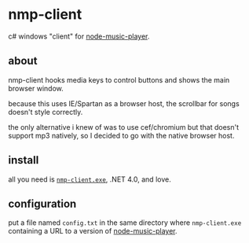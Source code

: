 # nmp-client

c# windows "client" for [node-music-player](https://github.com/ohnx/node-music-player).

## about
nmp-client hooks media keys to control buttons and shows the main browser window.

because this uses IE/Spartan as a browser host, the scrollbar for songs doesn't style correctly.

the only alternative i knew of was to use cef/chromium but that doesn't support mp3 natively, so I decided to go with the native browser host.

## install
all you need is [`nmp-client.exe`](https://github.com/ohnx/nmp-client/releases/download/0.0.12/nmp-client.exe), .NET 4.0, and love.

## configuration
put a file named `config.txt` in the same directory where `nmp-client.exe` containing a URL to a version of [node-music-player](https://github.com/ohnx/node-music-player).
